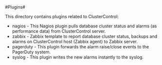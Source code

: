#Plugins#

This directory contains plugins related to ClusterControl:
* nagios - This Nagios plugin pulls database cluster status and alarms (as performance data) from ClusterControl server.
* zabbix - Zabbix template to report database cluster status, backups and alarms on ClusterControl host (Zabbix agent) to Zabbix server.
* pagerduty - This plugin forwards the alarm raise/close events to the PagerDuty system.
* syslog - This plugin writes the new alarms instantly to the syslog.



